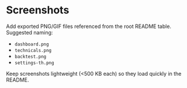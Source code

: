 # Screenshots

Add exported PNG/GIF files referenced from the root README table. Suggested naming:

- `dashboard.png`
- `technicals.png`
- `backtest.png`
- `settings-th.png`

Keep screenshots lightweight (<500 KB each) so they load quickly in the README.
